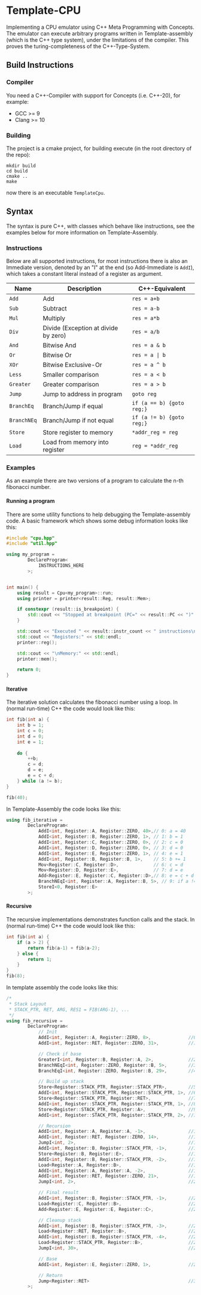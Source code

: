 # Template-CPU
Implementing a CPU emulator using C++ Meta Programming with Concepts.
The emulator can execute arbitrary programs written in Template-assembly (which
is the C++ type system), under the limitations of the compiler.
This proves the turing-completeness of the C++-Type-System.

## Build Instructions
### Compiler
You need a C++-Compiler with support for Concepts (i.e. C++-20), for example:
 * GCC >= 9
 * Clang >= 10
 
### Building
The project is a cmake project, for building execute (in the root directory of the repo):
```shell script
mkdir build
cd build
cmake ..
make
```
now there is an executable `TemplateCpu`.

## Syntax
The syntax is pure C++, with classes which behave like instructions, see the examples
below for more information on Template-Assembly.

### Instructions
Below are all supported instructions, for most instructions there is also
an Immediate version, denoted by an "I" at the end (so Add-Immediate is `AddI`),
which takes a constant literal instead of a register as argument.

| Name        | Description                          | C++-Equivalent            |
| ----------- | ------------------------------------ | ------------------------- |
| `Add`       | Add                                  | `res = a+b`               |
| `Sub`       | Subtract                             | `res = a-b`               |
| `Mul`       | Multiply                             | `res = a*b`               |
| `Div`       | Divide (Exception at divide by zero) | `res = a/b`               |
| `And`       | Bitwise And                          | `res = a & b`             |
| `Or`        | Bitwise Or                           | `res = a \| b`            |
| `XOr`       | Bitwise Exclusive-Or                 | `res = a ^ b`             |
| `Less`      | Smaller comparison                   | `res = a < b`             |
| `Greater`   | Greater comparison                   | `res = a > b`             |
| `Jump`      | Jump to address in program           | `goto reg`                |
| `BranchEq`  | Branch/Jump if equal                 | `if (a == b) {goto reg;}` |
| `BranchNEq` | Branch/Jump if not equal             | `if (a != b) {goto reg;}` |
| `Store`     | Store register to memory             | `*addr_reg = reg`         |
| `Load`      | Load from memory into register       | `reg = *addr_reg`         |

### Examples
As an example there are two versions of a program to calculate the n-th fibonacci number.

#### Running a program
There are some utility functions to help debugging the Template-assembly code.
A basic framework which shows some debug information looks like this:
```c++
#include "cpu.hpp"
#include "util.hpp"

using my_program = 
        DeclareProgram<
            INSTRUCTIONS_HERE      
        >;


int main() {
    using result = Cpu<my_program>::run;
    using printer = printer<result::Reg, result::Mem>;

    if constexpr (result::is_breakpoint) {
        std::cout << "Stopped at breakpoint (PC=" << result::PC << ")" << std::endl;
    }

    std::cout << "Executed " << result::instr_count << " instructions\n" << std::endl;
    std::cout << "Registers:" << std::endl;
    printer::reg();

    std::cout << "\nMemory:" << std::endl;
    printer::mem();

    return 0;
}
```

#### Iterative
The iterative solution calculates the fibonacci number using a loop. In (normal run-time) C++
the code would look like this:
```c++
int fib(int a) {
    int b = 1;
    int c = 0;
    int d = 0;
    int e = 1;
    
    do {
        ++b;
        c = d;
        d = e;
        e = c + d;
    } while (a != b);
}

fib(40);
```

In Template-Assembly the code looks like this:
```c++
using fib_iterative =
        DeclareProgram<
            AddI<int, Register::A, Register::ZERO, 40>,// 0: a = 40
            AddI<int, Register::B, Register::ZERO, 1>, // 1: b = 1
            AddI<int, Register::C, Register::ZERO, 0>, // 2: c = 0
            AddI<int, Register::D, Register::ZERO, 0>, // 3: d = 0
            AddI<int, Register::E, Register::ZERO, 1>, // 4: e = 1
            AddI<int, Register::B, Register::B, 1>,    // 5: b += 1
            Mov<Register::C, Register::D>,             // 6: c = d
            Mov<Register::D, Register::E>,             // 7: d = e
            Add<Register::E, Register::C, Register::D>,// 8: e = c + d
            BranchNEqI<int, Register::A, Register::B, 5>, // 9: if a != b -> jmp 5
            StoreI<0, Register::E>
        >;
```

#### Recursive
The recursive implementations demonstrates function calls and the stack. 
In (normal run-time) C++ the code would look like this:
```c++
int fib(int a) {
    if (a > 2) {
        return fib(a-1) + fib(a-2);
    } else {
        return 1;
    } 
}
fib(8);
```

In template assembly the code looks like this:
```c++
/*
 * Stack Layout
 * STACK_PTR, RET, ARG, RES1 = FIB(ARG-1), ...
 */
using fib_recursive =
        DeclareProgram<
            // Init
            AddI<int, Register::A, Register::ZERO, 8>,              //0: set max value
            AddI<int, Register::RET, Register::ZERO, 31>,           //1: store last address in RET

            // Check if base
            GreaterI<int, Register::B, Register::A, 2>,             //2: LABEL_0 b = (a > 2)
            BranchNEqI<int, Register::ZERO, Register::B, 5>,        //3: if a > 2 -> jmp LABEL_1
            BranchEqI<int, Register::ZERO, Register::B, 29>,        //4: else -> jmp LABEL_2

            // Build up stack
            Store<Register::STACK_PTR, Register::STACK_PTR>,        //5: LABEL_1 (recursion) push STACK_PTR to stack
            AddI<int, Register::STACK_PTR, Register::STACK_PTR, 1>, //6: Forward stackptr to stack
            Store<Register::STACK_PTR, Register::RET>,              //7: store ret on stack
            AddI<int, Register::STACK_PTR, Register::STACK_PTR, 1>, //8: Forward stackptr to stack
            Store<Register::STACK_PTR, Register::A>,                //9: push a to stack
            AddI<int, Register::STACK_PTR, Register::STACK_PTR, 2>, //10: Forward stackptr to stack by 2

            // Recursion
            AddI<int, Register::A, Register::A, -1>,                //11: a -= 1
            AddI<int, Register::RET, Register::ZERO, 14>,           //12: Store return address
            JumpI<int, 2>,                                          //13: Recursion, jump to LABEL_0, result in e
            AddI<int, Register::B, Register::STACK_PTR, -1>,        //14: b point to RES1
            Store<Register::B, Register::E>,                        //15: Save e to RES1
            AddI<int, Register::B, Register::STACK_PTR, -2>,        //16: b points to ARG on stack
            Load<Register::A, Register::B>,                         //17: load ARG from stack into a
            AddI<int, Register::A, Register::A, -2>,                //18: a -= 2
            AddI<int, Register::RET, Register::ZERO, 21>,           //19: Store return address
            JumpI<int, 2>,                                          //20, recursion, jump to LABEL_0, result in e

            // Final result
            AddI<int, Register::B, Register::STACK_PTR, -1>,        //21: b points to RES1
            Load<Register::C, Register::B>,                         //22: load RES1 into C
            Add<Register::E, Register::E, Register::C>,             //23: e = e + c = fib(a-1) + fib(a-2)

            // Cleanup stack
            AddI<int, Register::B, Register::STACK_PTR, -3>,        //24: b points to RET
            Load<Register::RET, Register::B>,                       //25: Restore RET
            AddI<int, Register::B, Register::STACK_PTR, -4>,        //26: b points to STACK_PTR
            Load<Register::STACK_PTR, Register::B>,                 //27: Restore RET
            JumpI<int, 30>,                                         //28: jmp LABEL_3

            // Base
            AddI<int, Register::E, Register::ZERO, 1>,              //29: LABEL_2: e = 1

            // Return
            Jump<Register::RET>                                     //30: LABEL_3, return
        >;
```
